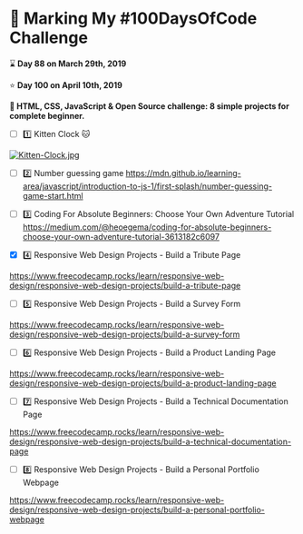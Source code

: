 # :mega: Marking My #100DaysOfCode Challenge

:hourglass: **Day 88 on March 29th, 2019**

:star:  **Day 100 on April 10th, 2019**

**:hammer: HTML, CSS, JavaScript & Open Source challenge: 8 simple projects for complete beginner.**

- [ ] :one: Kitten Clock :cat:

[![Kitten-Clock.jpg](https://i.postimg.cc/44PX6GWQ/Kitten-Clock.jpg)](https://postimg.cc/XXZMWRSr)

- [ ] :two: Number guessing game
https://mdn.github.io/learning-area/javascript/introduction-to-js-1/first-splash/number-guessing-game-start.html

- [ ] :three: Coding For Absolute Beginners: Choose Your Own Adventure Tutorial
https://medium.com/@heoegema/coding-for-absolute-beginners-choose-your-own-adventure-tutorial-3613182c6097

- [x] :four:
Responsive Web Design Projects - Build a Tribute Page 

https://www.freecodecamp.rocks/learn/responsive-web-design/responsive-web-design-projects/build-a-tribute-page

- [ ] :five:
Responsive Web Design Projects - Build a Survey Form 

https://www.freecodecamp.rocks/learn/responsive-web-design/responsive-web-design-projects/build-a-survey-form

- [ ] :six:
Responsive Web Design Projects - Build a Product Landing Page 

https://www.freecodecamp.rocks/learn/responsive-web-design/responsive-web-design-projects/build-a-product-landing-page

- [ ] :seven:
Responsive Web Design Projects - Build a Technical Documentation Page 

https://www.freecodecamp.rocks/learn/responsive-web-design/responsive-web-design-projects/build-a-technical-documentation-page

- [ ] :eight:
Responsive Web Design Projects - Build a Personal Portfolio Webpage 

https://www.freecodecamp.rocks/learn/responsive-web-design/responsive-web-design-projects/build-a-personal-portfolio-webpage 


